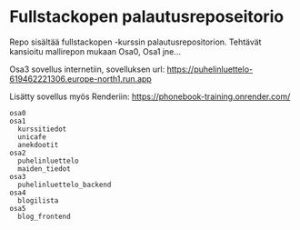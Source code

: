 # Fullstackopen palautusreposeitorio

Repo sisältää fullstackopen -kurssin palautusrepositorion. Tehtävät kansioitu mallirepon mukaan Osa0, Osa1 jne...

Osa3 sovellus internetiin, sovelluksen url: https://puhelinluettelo-619462221306.europe-north1.run.app

Lisätty sovellus myös Renderiin: https://phonebook-training.onrender.com/

```
osa0
osa1
  kurssitiedot
  unicafe
  anekdootit
osa2
  puhelinluettelo
  maiden_tiedot
osa3
  puhelinluettelo_backend
osa4
  blogilista
osa5
  blog_frontend
```

